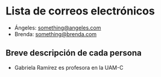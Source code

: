 # Lista de correos electrónicos
* Ángeles: something@angeles.com
* Brenda: something@brenda.com

## Breve descripción de cada persona
* Gabriela Ramírez es profesora en la UAM-C
